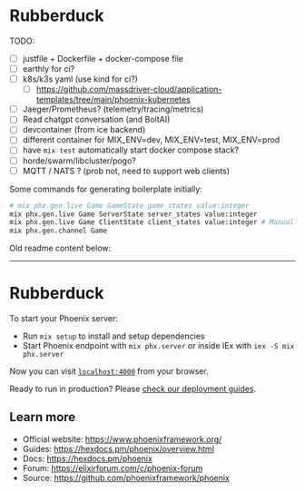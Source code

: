# Rubberduck

TODO:

- [ ] justfile + Dockerfile + docker-compose file
- [ ] earthly for ci?
- [ ] k8s/k3s yaml (use kind for ci?)
  - [ ] https://github.com/massdriver-cloud/application-templates/tree/main/phoenix-kubernetes
- [ ] Jaeger/Prometheus? (telemetry/tracing/metrics)
- [ ] Read chatgpt conversation (and BoltAI)
- [ ] devcontainer (from ice backend)
- [ ] different container for MIX_ENV=dev, MIX_ENV=test, MIX_ENV=prod
- [ ] have `mix test` automatically start docker compose stack?
- [ ] horde/swarm/libcluster/pogo?
- [ ] MQTT / NATS ? (prob not, need to support web clients)

Some commands for generating boilerplate initially:

```sh
# mix phx.gen.live Game GameState game_states value:integer
mix phx.gen.live Game ServerState server_states value:integer
mix phx.gen.live Game ClientState client_states value:integer # Manually tweak to add predicted state and action buffer
mix phx.gen.channel Game
```

Old readme content below:

---

# Rubberduck

To start your Phoenix server:

  * Run `mix setup` to install and setup dependencies
  * Start Phoenix endpoint with `mix phx.server` or inside IEx with `iex -S mix phx.server`

Now you can visit [`localhost:4000`](http://localhost:4000) from your browser.

Ready to run in production? Please [check our deployment guides](https://hexdocs.pm/phoenix/deployment.html).

## Learn more

  * Official website: https://www.phoenixframework.org/
  * Guides: https://hexdocs.pm/phoenix/overview.html
  * Docs: https://hexdocs.pm/phoenix
  * Forum: https://elixirforum.com/c/phoenix-forum
  * Source: https://github.com/phoenixframework/phoenix

